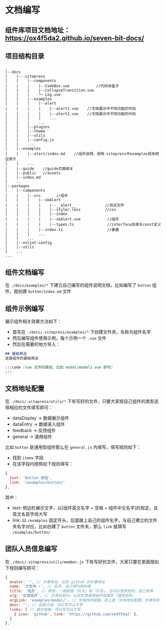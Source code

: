 # 文档编写

## 组件库项目文档地址：https://ox4f5da2.github.io/seven-bit-docs/

## 项目结构目录
```
.
|--docs
|    |--.vitepress
|    |    |--components
|    |    |    |--CodeBox.vue            //代码块盒子
|    |    |    |--CollapseTransition.vue
|    |    |    └─ Log.vue
|    |    |--examples
|    |    |    |--alert
|    |    |    |    |--alert1.vue    //文档展示中不同功能的代码
|    |    |    |    |--alert2.vue    //文档展示中不同功能的代码
|    |    |    |    ...
|    |    |    ...
|    |    |--plugins
|    |    |--theme
|    |    |--utils
|    |    |--config.js
|    |    ...
|    |--examples
|    |    |--alert/index.md    //组件说明，调用.vitepress中examples具体相应例子
|    |    ...
|    |--guide    //guide页面相关
|    |--public   //assets
|    |--index.md
|    ..
|--packages
|    |--components
|    |    |--src       //组件
|    |    |    |--sbAlert
|    |    |    |    |--__alert__             //测试文件
|    |    |    |    |--style/.less           //css
|    |    |    |    |--index 
|    |    |    |    |--sbAlert.vue            //组件
|    |    |    |    |--types.ts               //interface及相关const定义  
|    |    |    |--index.ts                    //暴露
|    |    |    ...
|    |    ... 
|    |--eslint-config
|    |--utils   
|    ...
...
```

## 组件文档编写
在 `./docs/examples/*` 下建立自己编写的组件说明文档，比如编写了 `button` 组件，就创建 `button/index.md` 文件

## 组件示例编写
展示组件相关效果方法如下：
- 首先在 `./docs/.vitepress/examples/*` 下创建文件夹，名称为组件名字
- 然后编写组件使用示例，每个示例一个 `.vue` 文件
- 然后在需要的地方导入：
```md
## 基础用法
这是组件的基础用法

:::code [vue 文件的路径，比如 modal/modal1.vue 即可]
:::

```

## 文档地址配置
在 `./docs/.vitepress/utils/*` 下有写好的文件，只要大家按自己组件的类型选择相应的文件填写即可：
- dataDisplay -> 数据展示组件
- dataEntry -> 数据录入组件
- feedback -> 反馈组件
- general -> 通用组件

比如 `button` 是通用型组件那么在 `general.js` 内填写，填写规则如下：
- 找到 `items` 字段
- 在该字段内按照如下规则填写：
```js
{
  text: 'Button 按钮',
  link: '/examples/button/'
},
```
其中：
- text: 侧边栏展示文字，以[组件英文名字 + 空格 + 组件中文名字]的规定，且英文名首字母大写
- link: 以 `/examples` 固定开头，后面跟上自己的组件名字，与自己建立的文件夹名字对应，比如创建了 `button` 文件夹，那么 `link`  就填写 `/examples/button/`


## 团队人员信息编写
在 `./docs/.vitepress/utils/member.js` 下有写好的文件，大家只要在里面按如下规则编写即可：
```js
{
  avatar: '', // 头像地址，比如 github 的头像地址
  name: '方哲伟 ✌️', // 名字，自己想叫啥叫啥
  title: '组员', // 职务，一般就是「队长」和「队员」，也可以是其他的，自己发挥
  org: '反馈组件', // 负责的部分，比如负责通用组件就填写「通用组件」
  orgLink: 'examples/modal/', // 文档内的链接，和上面「文档地址配置」中填写的 link 字段保持一致就行
  desc: '', // 自我介绍，可以写可以不写
  links: [ // 相关链接，可以写可以不写
    { icon: 'github', link: 'https://github.com/ox4f5da2' },
  ]
},
```
